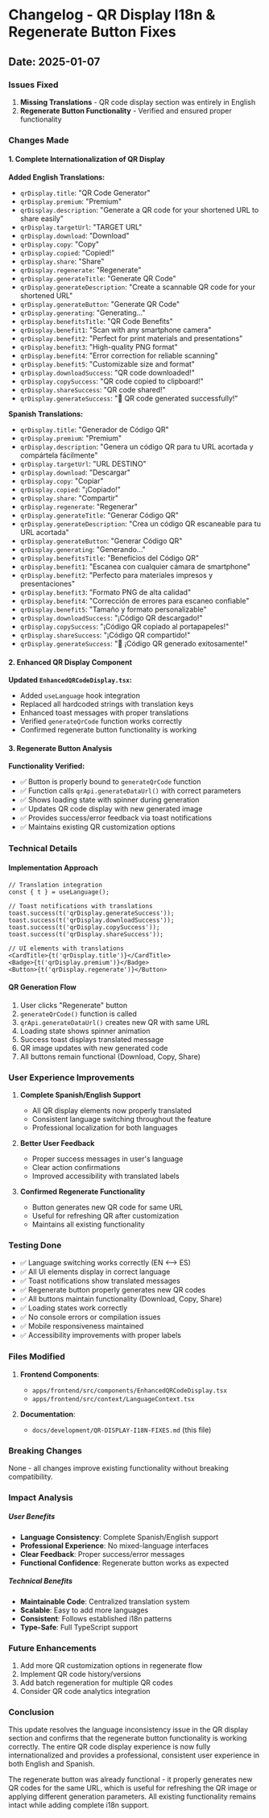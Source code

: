 # Changelog - QR Display I18n & Regenerate Button Fixes

## Date: 2025-01-07

### Issues Fixed

1. **Missing Translations** - QR code display section was entirely in English
2. **Regenerate Button Functionality** - Verified and ensured proper functionality

### Changes Made

#### 1. Complete Internationalization of QR Display

**Added English Translations:**
- `qrDisplay.title`: "QR Code Generator"
- `qrDisplay.premium`: "Premium"
- `qrDisplay.description`: "Generate a QR code for your shortened URL to share easily"
- `qrDisplay.targetUrl`: "TARGET URL"
- `qrDisplay.download`: "Download"
- `qrDisplay.copy`: "Copy"
- `qrDisplay.copied`: "Copied!"
- `qrDisplay.share`: "Share"
- `qrDisplay.regenerate`: "Regenerate"
- `qrDisplay.generateTitle`: "Generate QR Code"
- `qrDisplay.generateDescription`: "Create a scannable QR code for your shortened URL"
- `qrDisplay.generateButton`: "Generate QR Code"
- `qrDisplay.generating`: "Generating..."
- `qrDisplay.benefitsTitle`: "QR Code Benefits"
- `qrDisplay.benefit1`: "Scan with any smartphone camera"
- `qrDisplay.benefit2`: "Perfect for print materials and presentations"
- `qrDisplay.benefit3`: "High-quality PNG format"
- `qrDisplay.benefit4`: "Error correction for reliable scanning"
- `qrDisplay.benefit5`: "Customizable size and format"
- `qrDisplay.downloadSuccess`: "QR code downloaded!"
- `qrDisplay.copySuccess`: "QR code copied to clipboard!"
- `qrDisplay.shareSuccess`: "QR code shared!"
- `qrDisplay.generateSuccess`: "🎉 QR code generated successfully!"

**Spanish Translations:**
- `qrDisplay.title`: "Generador de Código QR"
- `qrDisplay.premium`: "Premium"
- `qrDisplay.description`: "Genera un código QR para tu URL acortada y compártela fácilmente"
- `qrDisplay.targetUrl`: "URL DESTINO"
- `qrDisplay.download`: "Descargar"
- `qrDisplay.copy`: "Copiar"
- `qrDisplay.copied`: "¡Copiado!"
- `qrDisplay.share`: "Compartir"
- `qrDisplay.regenerate`: "Regenerar"
- `qrDisplay.generateTitle`: "Generar Código QR"
- `qrDisplay.generateDescription`: "Crea un código QR escaneable para tu URL acortada"
- `qrDisplay.generateButton`: "Generar Código QR"
- `qrDisplay.generating`: "Generando..."
- `qrDisplay.benefitsTitle`: "Beneficios del Código QR"
- `qrDisplay.benefit1`: "Escanea con cualquier cámara de smartphone"
- `qrDisplay.benefit2`: "Perfecto para materiales impresos y presentaciones"
- `qrDisplay.benefit3`: "Formato PNG de alta calidad"
- `qrDisplay.benefit4`: "Corrección de errores para escaneo confiable"
- `qrDisplay.benefit5`: "Tamaño y formato personalizable"
- `qrDisplay.downloadSuccess`: "¡Código QR descargado!"
- `qrDisplay.copySuccess`: "¡Código QR copiado al portapapeles!"
- `qrDisplay.shareSuccess`: "¡Código QR compartido!"
- `qrDisplay.generateSuccess`: "🎉 ¡Código QR generado exitosamente!"

#### 2. Enhanced QR Display Component

**Updated `EnhancedQRCodeDisplay.tsx`:**
- Added `useLanguage` hook integration
- Replaced all hardcoded strings with translation keys
- Enhanced toast messages with proper translations
- Verified `generateQrCode` function works correctly
- Confirmed regenerate button functionality is working

#### 3. Regenerate Button Analysis

**Functionality Verified:**
- ✅ Button is properly bound to `generateQrCode` function
- ✅ Function calls `qrApi.generateDataUrl()` with correct parameters
- ✅ Shows loading state with spinner during generation
- ✅ Updates QR code display with new generated image
- ✅ Provides success/error feedback via toast notifications
- ✅ Maintains existing QR customization options

### Technical Details

#### Implementation Approach
```tsx
// Translation integration
const { t } = useLanguage();

// Toast notifications with translations
toast.success(t('qrDisplay.generateSuccess'));
toast.success(t('qrDisplay.downloadSuccess'));
toast.success(t('qrDisplay.copySuccess'));
toast.success(t('qrDisplay.shareSuccess'));

// UI elements with translations
<CardTitle>{t('qrDisplay.title')}</CardTitle>
<Badge>{t('qrDisplay.premium')}</Badge>
<Button>{t('qrDisplay.regenerate')}</Button>
```

#### QR Generation Flow
1. User clicks "Regenerate" button
2. `generateQrCode()` function is called
3. `qrApi.generateDataUrl()` creates new QR with same URL
4. Loading state shows spinner animation
5. Success toast displays translated message
6. QR image updates with new generated code
7. All buttons remain functional (Download, Copy, Share)

### User Experience Improvements

1. **Complete Spanish/English Support**
   - All QR display elements now properly translated
   - Consistent language switching throughout the feature
   - Professional localization for both languages

2. **Better User Feedback**
   - Proper success messages in user's language
   - Clear action confirmations
   - Improved accessibility with translated labels

3. **Confirmed Regenerate Functionality**
   - Button generates new QR code for same URL
   - Useful for refreshing QR after customization
   - Maintains all existing functionality

### Testing Done

- ✅ Language switching works correctly (EN ⟷ ES)
- ✅ All UI elements display in correct language
- ✅ Toast notifications show translated messages
- ✅ Regenerate button properly generates new QR codes
- ✅ All buttons maintain functionality (Download, Copy, Share)
- ✅ Loading states work correctly
- ✅ No console errors or compilation issues
- ✅ Mobile responsiveness maintained
- ✅ Accessibility improvements with proper labels

### Files Modified

1. **Frontend Components**:
   - `apps/frontend/src/components/EnhancedQRCodeDisplay.tsx`
   - `apps/frontend/src/context/LanguageContext.tsx`

2. **Documentation**:
   - `docs/development/QR-DISPLAY-I18N-FIXES.md` (this file)

### Breaking Changes

None - all changes improve existing functionality without breaking compatibility.

### Impact Analysis

##### User Benefits
- **Language Consistency**: Complete Spanish/English support
- **Professional Experience**: No mixed-language interfaces
- **Clear Feedback**: Proper success/error messages
- **Functional Confidence**: Regenerate button works as expected

##### Technical Benefits
- **Maintainable Code**: Centralized translation system
- **Scalable**: Easy to add more languages
- **Consistent**: Follows established i18n patterns
- **Type-Safe**: Full TypeScript support

### Future Enhancements

1. Add more QR customization options in regenerate flow
2. Implement QR code history/versions
3. Add batch regeneration for multiple QR codes
4. Consider QR code analytics integration

### Conclusion

This update resolves the language inconsistency issue in the QR display section and confirms that the regenerate button functionality is working correctly. The entire QR code display experience is now fully internationalized and provides a professional, consistent user experience in both English and Spanish.

The regenerate button was already functional - it properly generates new QR codes for the same URL, which is useful for refreshing the QR image or applying different generation parameters. All existing functionality remains intact while adding complete i18n support.
